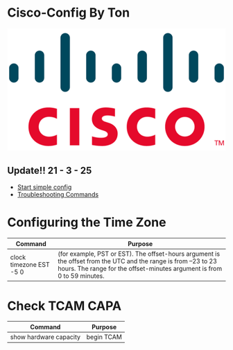 # Cisco-Config By Ton

<img src=Cisco-Logo.png/>

## Update!! 21 - 3 - 25

- [Start simple config](basic%20simple%20config.md)
- [Troubleshooting Commands](Troubleshooting%20Commands.md)

# Configuring the Time Zone
| Command | 	Purpose |
| --- | --- |
| clock timezone EST -5 0 |  (for example, PST or EST). The offset-hours argument is the offset from the UTC and the range is from –23 to 23 hours. The range for the offset-minutes argument is from 0 to 59 minutes. |

# Check TCAM CAPA
| Command | 	Purpose |
| --- | --- |
|show hardware capacity | begin TCAM|Displays Capacity Performance|

